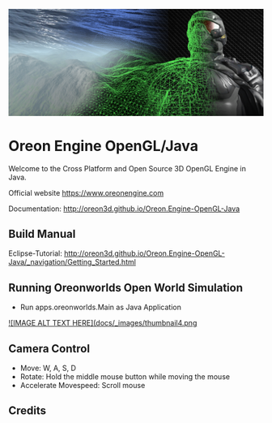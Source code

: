 ![Banner](docs/_images/Banner.png)
# Oreon Engine OpenGL/Java
Welcome to the Cross Platform and Open Source 3D OpenGL Engine in Java.

Official website https://www.oreonengine.com

Documentation: http://oreon3d.github.io/Oreon.Engine-OpenGL-Java

## Build Manual
Eclipse-Tutorial: http://oreon3d.github.io/Oreon.Engine-OpenGL-Java/_navigation/Getting_Started.html

## Running Oreonworlds Open World Simulation
* Run apps.oreonworlds.Main as Java Application

[![IMAGE ALT TEXT HERE](docs/_images/thumbnail4.png](https://www.youtube.com/watch?v=eC8dZm4fkUE)

## Camera Control
* Move: W, A, S, D
* Rotate: Hold the middle mouse button while moving the mouse
* Accelerate Movespeed: Scroll mouse

## Credits
